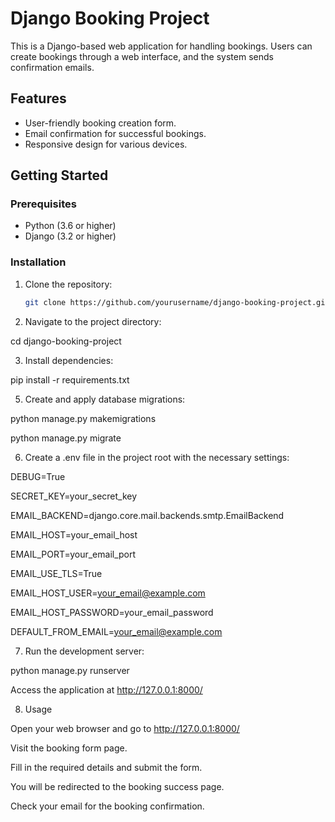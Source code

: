 # Django Booking Project

This is a Django-based web application for handling bookings. Users can create bookings through a web interface, and the system sends confirmation emails.

## Features

- User-friendly booking creation form.
- Email confirmation for successful bookings.
- Responsive design for various devices.

## Getting Started

### Prerequisites

- Python (3.6 or higher)
- Django (3.2 or higher)

### Installation

1. Clone the repository:

   ```bash
   git clone https://github.com/yourusername/django-booking-project.git
   
2. Navigate to the project directory:

cd django-booking-project

3. Install dependencies:

pip install -r requirements.txt

5. Create and apply database migrations:

python manage.py makemigrations

python manage.py migrate

6. Create a .env file in the project root with the necessary settings:

DEBUG=True

SECRET_KEY=your_secret_key

EMAIL_BACKEND=django.core.mail.backends.smtp.EmailBackend

EMAIL_HOST=your_email_host

EMAIL_PORT=your_email_port

EMAIL_USE_TLS=True

EMAIL_HOST_USER=your_email@example.com

EMAIL_HOST_PASSWORD=your_email_password

DEFAULT_FROM_EMAIL=your_email@example.com

7. Run the development server:

python manage.py runserver

Access the application at http://127.0.0.1:8000/

8. Usage
   
Open your web browser and go to http://127.0.0.1:8000/

Visit the booking form page.

Fill in the required details and submit the form.

You will be redirected to the booking success page.

Check your email for the booking confirmation.

